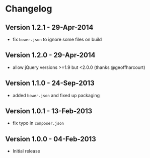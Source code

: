 # Changelog

## Version 1.2.1 - 29-Apr-2014

- fix `bower.json` to ignore some files on build


## Version 1.2.0 - 29-Apr-2014

- allow jQuery versions >=1.9 but <2.0.0 (thanks @geoffharcourt)


## Version 1.1.0 - 24-Sep-2013

- added `bower.json` and fixed up packaging


## Version 1.0.1 - 13-Feb-2013

- fix typo in `composer.json`


## Version 1.0.0 - 04-Feb-2013

- Initial release

